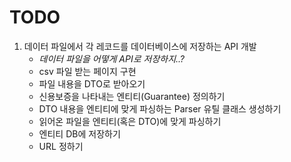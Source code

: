 # TODO
1. 데이터 파일에서 각 레코드를 데이터베이스에 저장하는 API 개발
    * _데이터 파일을 어떻게 API로 저장하지..?_
    * csv 파일 받는 페이지 구현
    * 파일 내용을 DTO로 받아오기
    * 신용보증을 나타내는 엔티티(Guarantee) 정의하기
    * DTO 내용을 엔티티에 맞게 파싱하는 Parser 유틸 클래스 생성하기
    * 읽어온 파일을 엔티티(혹은 DTO)에 맞게 파싱하기
    * 엔티티 DB에 저장하기
    * URL 정하기